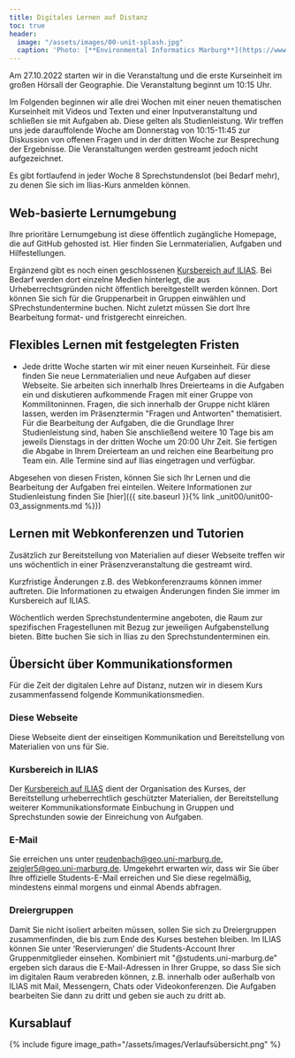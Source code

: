 ```yaml
---
title: Digitales Lernen auf Distanz
toc: true
header:
  image: "/assets/images/00-unit-splash.jpg"
  caption: 'Photo: [**Environmental Informatics Marburg**](https://www.flickr.com/environmentalinformatics-marburg/)'  
---
```

Am 27.10.2022 starten wir in die Veranstaltung und die erste Kurseinheit im großen Hörsall der Geographie. Die Veranstaltung beginnt um 10:15 Uhr.

Im Folgenden beginnen wir alle drei Wochen mit einer neuen thematischen Kurseinheit mit Videos und Texten und einer Inputveranstaltung und schließen sie mit Aufgaben ab. Diese gelten als Studienleistung. Wir treffen uns jede darauffolende Woche am Donnerstag von 10:15-11:45 zur Diskussion von offenen Fragen und in der dritten Woche zur Besprechung der Ergebnisse. Die Veranstaltungen werden gestreamt jedoch nicht aufgezeichnet. 

Es gibt fortlaufend  in jeder Woche 8 Sprechstundenslot (bei Bedarf mehr), zu denen Sie sich im Ilias-Kurs anmelden können. 

<!--more-->

## Web-basierte Lernumgebung

Ihre prioritäre Lernumgebung ist diese öffentlich zugängliche Homepage, die auf GitHub gehosted ist. Hier finden Sie Lernmaterialien, Aufgaben und Hilfestellungen.

Ergänzend gibt es noch einen geschlossenen [Kursbereich auf ILIAS](https://ilias.uni-marburg.de/goto.php?target=crs_3010136). Bei Bedarf werden dort einzelne Medien hinterlegt, die aus Urheberrechtsgründen nicht öffentlich bereitgestellt werden können. Dort können Sie sich für die Gruppenarbeit in Gruppen einwählen und SPrechstundentermine buchen. Nicht zuletzt müssen Sie dort Ihre Bearbeitung format- und fristgerecht einreichen.

## Flexibles Lernen mit festgelegten Fristen

* Jede dritte Woche starten wir mit einer neuen Kurseinheit. Für diese finden Sie neue Lernmaterialien und neue Aufgaben auf dieser Webseite. Sie arbeiten sich innerhalb Ihres Dreierteams in die Aufgaben ein und diskutieren aufkommende Fragen mit einer Gruppe von Kommilitoninnen. Fragen, die sich innerhalb der Gruppe nicht klären lassen, werden im Präsenztermin "Fragen und Antworten"  thematisiert. Für die Bearbeitung der Aufgaben, die die Grundlage Ihrer Studienleistung sind, haben Sie anschließend weitere 10 Tage bis am jeweils Dienstags in der dritten Woche um 20:00 Uhr Zeit. Sie fertigen die Abgabe in Ihrem Dreierteam an und reichen eine Bearbeitung pro Team ein. Alle Termine sind auf Ilias eingetragen und verfügbar.



Abgesehen von diesen Fristen, können Sie sich Ihr Lernen und die Bearbeitung der Aufgaben frei einteilen. Weitere Informationen zur Studienleistung finden Sie [hier]({{ site.baseurl }}{% link _unit00/unit00-03_assignments.md %}))


## Lernen mit Webkonferenzen und Tutorien
Zusätzlich zur Bereitstellung von Materialien auf dieser Webseite treffen wir uns wöchentlich in einer Präsenzveranstaltung die gestreamt wird.

Kurzfristige Änderungen z.B. des Webkonferenzraums können immer auftreten. Die Informationen zu etwaigen Änderungen finden Sie immer im Kursbereich auf ILIAS.

Wöchentlich werden Sprechstundentermine angeboten, die Raum zur spezifischen Fragestellunen mit Bezug zur jeweiligen Aufgabenstellung bieten. Bitte buchen Sie sich in Ilias zu den Sprechstundenterminen ein. 


## Übersicht über Kommunikationsformen

Für die Zeit der digitalen Lehre auf Distanz, nutzen wir in diesem Kurs zusammenfassend folgende Kommunikationsmedien.

### Diese Webseite
Diese Webseite dient der einseitigen Kommunikation und Bereitstellung von Materialien von uns für Sie.

### Kursbereich in ILIAS
Der [Kursbereich auf ILIAS](https://ilias.uni-marburg.de/ilias.php?ref_id=3010136&cmdClass=ilrepositorygui&cmdNode=wq&baseClass=ilrepositorygui) dient der Organisation des Kurses, der Bereitstellung urheberrechtlich geschützter Materialien, der Bereitstellung weiterer Kommunikationsformate Einbuchung in Gruppen und Sprechstunden sowie der Einreichung von Aufgaben.


### E-Mail
Sie erreichen uns unter reudenbach@geo.uni-marburg.de, zeigler5@geo.uni-marburg.de. Umgekehrt erwarten wir, dass wir Sie über Ihre offizielle Students-E-Mail erreichen und Sie diese regelmäßig, mindestens einmal morgens und einmal Abends abfragen.


### Dreiergruppen
Damit Sie nicht isoliert arbeiten müssen, sollen Sie sich zu Dreiergruppen zusammenfinden, die bis zum Ende des Kurses bestehen bleiben. Im ILIAS können Sie unter ‘Reservierungen’ die Students-Account Ihrer Gruppenmitglieder einsehen. Kombiniert mit "@students.uni-marburg.de" ergeben sich daraus die E-Mail-Adressen in Ihrer Gruppe, so dass Sie sich im digitalen Raum verabreden können, z.B. innerhalb oder außerhalb von ILIAS mit Mail, Messengern, Chats oder Videokonferenzen. Die Aufgaben bearbeiten Sie dann zu dritt und geben sie auch zu dritt ab. 


## Kursablauf
{% include figure image_path="/assets/images/Verlaufsübersicht.png" %}
 
